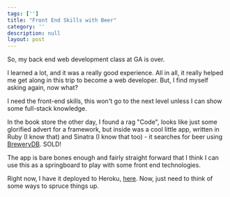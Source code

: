 ```yaml
---
tags: ['']
title: "Front End Skills with Beer"
category: ''
description: null
layout: post
---
```


So, my back end web development class at GA is over.

I learned a lot, and it was a really good experience. All in all, it really helped me get along in this trip to become a web developer. But, I find myself asking again, now what?

I need the front-end skills, this won't go to the next level unless I can show some full-stack knowledge.

In the book store the other day, I found a rag "Code", looks like just some glorified advert for a framework, but inside was a cool little app, written in Ruby (I know that) and Sinatra (I know that too) - it searches for beer using [BreweryDB](http://www.brewerydb.com).  SOLD!

The app is bare bones enough and fairly straight forward that I think I can use this as a springboard to play with some front end technologies.

Right now, I have it deployed to Heroku, [here](http://murmuring-falls-8083.herokuapp.com/). Now, just need to think of some ways to spruce things up.